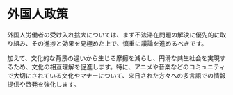 # 外国人政策

外国人労働者の受け入れ拡大については、まず不法滞在問題の解決に優先的に取り組み、その進捗と効果を見極めた上で、慎重に議論を進めるべきです。

加えて、文化的な背景の違いから生じる摩擦を減らし、円滑な共生社会を実現するため、文化の相互理解を促進します。特に、アニメや音楽などのコミュニティで大切にされている文化やマナーについて、来日された方々への多言語での情報提供や啓発を強化します。
